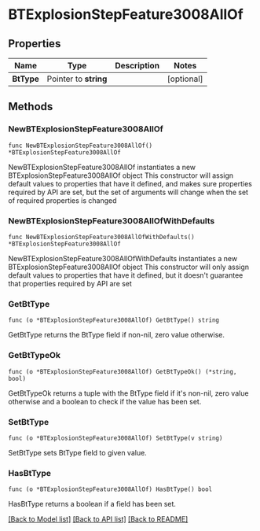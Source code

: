 # BTExplosionStepFeature3008AllOf

## Properties

Name | Type | Description | Notes
------------ | ------------- | ------------- | -------------
**BtType** | Pointer to **string** |  | [optional] 

## Methods

### NewBTExplosionStepFeature3008AllOf

`func NewBTExplosionStepFeature3008AllOf() *BTExplosionStepFeature3008AllOf`

NewBTExplosionStepFeature3008AllOf instantiates a new BTExplosionStepFeature3008AllOf object
This constructor will assign default values to properties that have it defined,
and makes sure properties required by API are set, but the set of arguments
will change when the set of required properties is changed

### NewBTExplosionStepFeature3008AllOfWithDefaults

`func NewBTExplosionStepFeature3008AllOfWithDefaults() *BTExplosionStepFeature3008AllOf`

NewBTExplosionStepFeature3008AllOfWithDefaults instantiates a new BTExplosionStepFeature3008AllOf object
This constructor will only assign default values to properties that have it defined,
but it doesn't guarantee that properties required by API are set

### GetBtType

`func (o *BTExplosionStepFeature3008AllOf) GetBtType() string`

GetBtType returns the BtType field if non-nil, zero value otherwise.

### GetBtTypeOk

`func (o *BTExplosionStepFeature3008AllOf) GetBtTypeOk() (*string, bool)`

GetBtTypeOk returns a tuple with the BtType field if it's non-nil, zero value otherwise
and a boolean to check if the value has been set.

### SetBtType

`func (o *BTExplosionStepFeature3008AllOf) SetBtType(v string)`

SetBtType sets BtType field to given value.

### HasBtType

`func (o *BTExplosionStepFeature3008AllOf) HasBtType() bool`

HasBtType returns a boolean if a field has been set.


[[Back to Model list]](../README.md#documentation-for-models) [[Back to API list]](../README.md#documentation-for-api-endpoints) [[Back to README]](../README.md)


